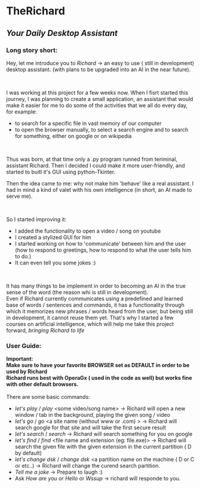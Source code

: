 # TheRichard
## _Your Daily Desktop Assistant_

### Long story short:

Hey, let me introduce you to _Richard_ -> an easy to use ( still in development) desktop assistant. (with plans to be upgraded into an AI in the near future).

<br/>

I was working at this project for a few weeks now. When I fisrt started this journey, I was planning to create a small application, an assistant that would make it easier for me to do some of the activities that we all do every day, for example:
- to search for a specific file in vast memory of our computer
- to open the browser manually, to select a search engine and to search for something, either on google or on wikipedia

<br/>

Thus was born, at that time only a .py program runned from teriminal, assistant Richard.
Then I decided I could make it more user-friendly, and started to buitl it's GUI using python-Tkinter.

Then the idea came to me: why not make him 'behave' like a real assistant. 
I had in mind a kind of valet with his own intelligence (in short, an AI made to serve me).

<br/>

So I started improving it:
- I added the functionality to open a video / song on youtube
- I created a stylized GUI for him
- I started working on how to 'communicate' between him and the user (how to respond to greetings, how to respond to what the user tells him to do.)
- It can even tell you some jokes :)

<br/>

It has many things to be implement in order to becoming an AI in the true sense of the word (the reason whi is still in development).
<br/>
Even if Richard currently communicates using a predefined and learned base of words / sentences and commands, it has a functionality through which it memorizes new phrases / words heard from the user, but being still in development, it cannot reuse them yet.
That's why I started a few courses on artificial intelligence, which will help me take this project forward, _bringing Richard to life_


### User Guide:

**Important:**<br/>
**Make sure to have your favorite BROWSER set as DEFAULT in order to be used by Richard**<br/>
**Richard runs best with OperaGx ( used in the code as well) but works fine with other default browsers.**<br/>
<br/>
There are some basic commands:
- _let's play_ / _play_ <some video/song name>  -> Richard will open a new window / tab in the background, playing the given song / video
-  _let's go_ / _go_ <a site name (without www or .com) > -> Richard will search google for that site and will take the first secure result
-  _let's search_ / _search_ <anything to search on google > -> Richard will search something for you on google
-  _let's find_ / _find_  <file name and extension (eg: file.exe)> -> Richard will search the given file with the given extension in the current partition ( D by default)
- _let's change dsk_ / _change dsk_ <a partition name on the machine ( D or C or etc..) -> Richard will change the curend search partition.
- _Tell me a joke_  -> Prepare to laugh :)
- Ask _How are you_ or _Hello_ or _Wssup_  -> richard will responde to you.
